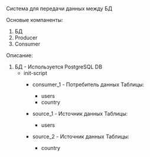 Система для передачи данных между БД

Основые компаненты:
1) БД
2) Producer
3) Consumer


Описание:
1) БД - Используется PostgreSQL
   DB
     - init-script
       - consumer_1 - Потребитель данных
         Таблицы:
           - users
           - country

       - source_1 - Источник данных
         Таблицы:
           - users

       - source_2 - Источник данных
         Таблицы:
           - country

